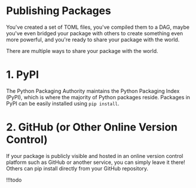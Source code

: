 # Publishing Packages

You've created a set of TOML files, you've compiled them to a DAG, maybe you've even bridged your package with others to create something even more powerful, and you're ready to share your package with the world. 

There are multiple ways to share your package with the world.

# 1. PyPI
The Python Packaging Authority maintains the Python Packaging Index (PyPI), which is where the majority of Python packages reside. Packages in PyPI can be easily installed using `pip install`.

# 2. GitHub (or Other Online Version Control)
If your package is publicly visible and hosted in an online version control platform such as GitHub or another service, you can simply leave it there! Others can pip install directly from your GitHub repository.

!!!todo
